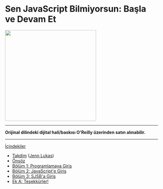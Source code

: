 # Sen JavaScript Bilmiyorsun: Başla ve Devam Et

<img src="cover.jpg" width="300">

-----

**Orijinal dilindeki dijital hali/baskısı O'Reilly üzerinden satın alınabilir.**

-----

[İçindekiler](toc.md)

* [Takdim](foreword.md) ([Jenn Lukas](http://jennlukas.com))
* [Önsöz](../preface.md)
* [Bölüm 1: Programlamaya Giriş](ch1.md)
* [Bölüm 2: JavaScript'e Giriş](ch2.md)
* [Bölüm 3: SJSB'a Giriş](ch3.md)
* [Ek A: Teşekkürler!](apA.md)
